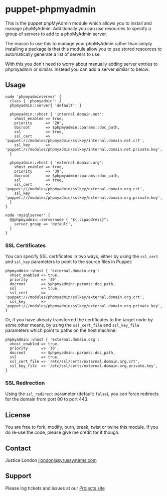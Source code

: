 puppet-phpmyadmin
=================

This is the puppet phpMyAdmin module which allows you to install and manage phpMyAdmin.
Additionally you can use resources to specify a group of servers to add to a phpMyAdmin server.

The reason to use this to manage your phpMyAdmin rather than simply installing a package is that
this module allow you to use stored resources to automatically generate a list of servers to use.

With this you don't need to worry about manually adding server entries to phpmyadmin or similar.
Instead you can add a server similar to below:

Usage
-----
	node 'phpmyadminserver' {
	  class { 'phpmyadmin': }
	  phpmyadmin::server{ 'default': }

	  phpmyadmin::vhost { 'internal.domain.net':
	    vhost_enabled => true,
	    priority      => '20',
	    docroot       => $phpmyadmin::params::doc_path,
	    ssl           => true,
	    ssl_cert      => 'puppet:///modules/phpmyadmin/sslkey/internal.domain.net.crt',
	    ssl_key       => 'puppet:///modules/phpmyadmin/sslkey/internal.domain.net.private.key',
	  }

	  phpmyadmin::vhost { 'external.domain.org':
	    vhost_enabled => true,
	    priority      => '30',
	    docroot       => $phpmyadmin::params::doc_path,
	    ssl           => true,
	    ssl_cert      => 'puppet:///modules/phpmyadmin/sslkey/external.domain.org.crt',
	    ssl_key       => 'puppet:///modules/phpmyadmin/sslkey/external.domain.org.private.key',
	  }
	}

	node 'mysqlserver' {
	  @@phpmyadmin::servernode { "${::ipaddress}":
	    server_group => 'default',
	  }
	}

### SSL Certificates

You can specify SSL certificates in two ways, either by using the `ssl_cert` and `ssl_key` parameters to point to the source files in Puppet:

    phpmyadmin::vhost { 'external.domain.org':
      vhost_enabled => true,
      priority      => '30',
      docroot       => $phpmyadmin::params::doc_path,
      ssl           => true,
      ssl_cert      => 'puppet:///modules/phpmyadmin/sslkey/external.domain.org.crt',
      ssl_key       => 'puppet:///modules/phpmyadmin/sslkey/external.domain.org.private.key',
    }

Or, if you have already transferred the certificates to the target node by some other means, by using the `ssl_cert_file` and `ssl_key_file` parameters which point to paths on the host machine:

    phpmyadmin::vhost { 'external.domain.org':
      vhost_enabled => true,
      priority      => '30',
      docroot       => $phpmyadmin::params::doc_path,
      ssl           => true,
      ssl_cert_file => '/etc/ssl/certs/external.domain.org.crt',
      ssl_key_file  => '/etc/ssl/certs/external.domain.org.private.key',
    }

### SSL Redirection

Using the `ssl_redirect` parameter (default: `false`), you can force redirects for the domain from port 80 to port 443.

License
-------

You are free to fork, modify, burn, break, twist or twine this module.
If you do re-use the code, please give me credit for it though.

Contact
-------

Justice London <jlondon@syrussystems.com>

Support
-------

Please log tickets and issues at our [Projects site](http://github.com/justicel/puppet-phpmyadmin)
